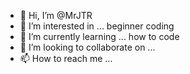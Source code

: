 - 👋 Hi, I’m @MrJTR
- 👀 I’m interested in ... beginner coding
- 🌱 I’m currently learning ... how to code
- 💞️ I’m looking to collaborate on ... 
- 📫 How to reach me ... 

<!---
MrJTR/MrJTR is a ✨ special ✨ repository because its `README.md` (this file) appears on your GitHub profile.
You can click the Preview link to take a look at your changes.
--->
